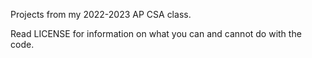 Projects from my 2022-2023 AP CSA class.

Read LICENSE for information on what you can and cannot do with the code.
